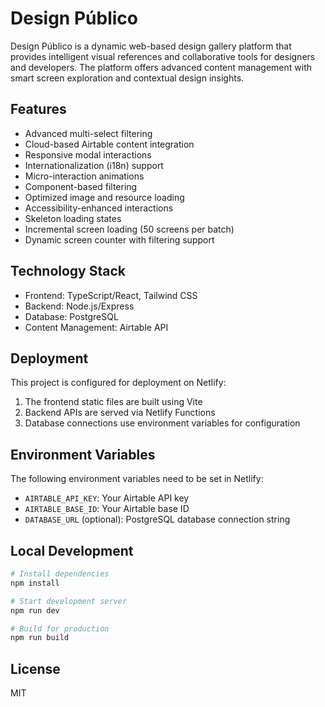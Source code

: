 # Design Público

Design Público is a dynamic web-based design gallery platform that provides intelligent visual references and collaborative tools for designers and developers. The platform offers advanced content management with smart screen exploration and contextual design insights.

## Features

- Advanced multi-select filtering
- Cloud-based Airtable content integration
- Responsive modal interactions
- Internationalization (i18n) support
- Micro-interaction animations
- Component-based filtering
- Optimized image and resource loading
- Accessibility-enhanced interactions
- Skeleton loading states
- Incremental screen loading (50 screens per batch)
- Dynamic screen counter with filtering support

## Technology Stack

- Frontend: TypeScript/React, Tailwind CSS
- Backend: Node.js/Express
- Database: PostgreSQL
- Content Management: Airtable API

## Deployment

This project is configured for deployment on Netlify:

1. The frontend static files are built using Vite
2. Backend APIs are served via Netlify Functions
3. Database connections use environment variables for configuration

## Environment Variables

The following environment variables need to be set in Netlify:

- `AIRTABLE_API_KEY`: Your Airtable API key
- `AIRTABLE_BASE_ID`: Your Airtable base ID
- `DATABASE_URL` (optional): PostgreSQL database connection string

## Local Development

```bash
# Install dependencies
npm install

# Start development server
npm run dev

# Build for production
npm run build
```

## License

MIT